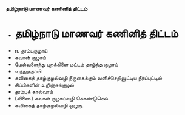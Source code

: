 **தமிழ்நாடு மாணவர் கணினித் திட்டம்**
- # தமிழ்நாடு மாணவர் கணினித் திட்டம்
- n. தூம்புகுழாய்
- கவான் குழாய்
- மேல்வளைந்து புறக்கிளை மட்டம் தாழ்ந்த குழாய்
- உந்துகுதப்பி
- கவிகைத் தாழ்குழல்வழி நீருகைக்கும் வளிச்செறிவூட்டிய நீர்ப்புட்டில்
- சிப்பிகளின் உறிஞ்சுக்குழல்
- தூம்புக் கால்வாய்
- (வினை.) கவான் குழாய்வழி கொண்டுசெல்
- கவிகைத் தாழ்குழல்வழி ஒழுகு.

